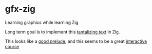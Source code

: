 # gfx-zig
Learning graphics while learning Zig

Long term goal is to implement this [tantalizing text](https://pbr-book.org/4ed/contents) in Zig.

This looks like a [good prelude](https://raytracing.github.io/books/RayTracingInOneWeekend.html), and this seems to be a great [interactive course](https://pikuma.com/courses/learn-3d-computer-graphics-programming)
